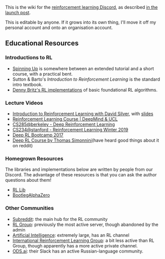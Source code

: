 This is the wiki for the [reinforcement learning Discord](https://discord.gg/xhfNqQv), as described [in the launch post](https://www.reddit.com/r/reinforcementlearning/comments/jawm37/official_reinforcement_learning_discord/). 

This is editable by anyone. If it grows into its own thing, I'll move it off my personal account and onto an organisation account.

## Educational Resources

### Introductions to RL
 * [Spinning Up](https://spinningup.openai.com/) is somewhere between an extended tutorial and a short course, with a practical bent. 
 * Sutton & Barto's *Introduction to Reinforcement Learning* is the standard intro textbook.
 * [Denny Britz's RL implementations](https://github.com/dennybritz/reinforcement-learning) of basic foundational RL algorithms.

### Lecture Videos
 * [Introduction to Reinforcement Learning with David Silver](https://www.youtube.com/playlist?list=PLqYmG7hTraZBiG_XpjnPrSNw-1XQaM_gB), with [slides](https://www.davidsilver.uk/teaching/)
 * [Reinforcement Learning Course | DeepMind & UCL](https://www.youtube.com/playlist?list=PLqYmG7hTraZBKeNJ-JE_eyJHZ7XgBoAyb)
 * [CS285@berkeley - Deep Reinforcement Learning](http://rail.eecs.berkeley.edu/deeprlcourse/)
 * [CS234@stanford - Reinforcement Learning Winter 2019](https://www.youtube.com/playlist?list=PLoROMvodv4rOSOPzutgyCTapiGlY2Nd8u)
 * [Deep RL Bootcamp 2017](https://sites.google.com/view/deep-rl-bootcamp/lectures)
 * [Deep RL Course by Thomas Simonnini](https://simoninithomas.github.io/deep-rl-course/)(have heard good things about it on reddit)

### Homegrown Resources
The libraries and implementations below are written by people from our Discord. The advantage of these resources is that you can ask the author questions about them! 

* [RL Lib](https://github.com/DarylRodrigo/rl_lib)
* [BootlegAlphaZero](https://github.com/instance01/BootlegAlphaZero/)

### Other Communities
 * [Subreddit](https://www.reddit.com/r/reinforcementlearning/): the main hub for the RL community
 * [RL Group](https://discord.gg/2hz4kzK): previously the most active server, though abandoned by the admin
 * [Artificial Intelligence](https://discord.gg/gFCT9jm): extremely large, has an RL channel
 * [International Reinforcement Learning Group](https://discord.gg/2Z98qcQ): a bit less active than RL Group, though apparently has a more active private channel.
 * [ODS.ai](https://ods.ai/): their Slack has an active Russian-language community.

